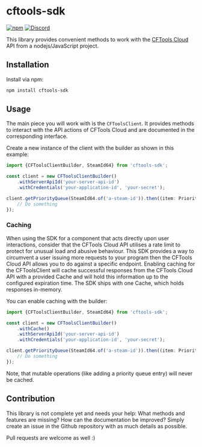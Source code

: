 # cftools-sdk

[![npm](https://img.shields.io/npm/v/cftools-sdk?style=flat-square)](https://www.npmjs.com/package/cftools-sdk)
[![Discord](https://img.shields.io/discord/729467994832371813?color=7289da&label=Discord&logo=discord&logoColor=ffffff&style=flat-square)](https://go2tech.de/discord)

This library provides convenient methods to work with the [CFTools Cloud](https://www.cftools.cloud) API from a nodejs/JavaScript project.

## Installation

Install via npm:

```sh
npm install cftools-sdk
```

## Usage

The main piece you will work with is the `CFToolsClient`.
It provides methods to interact with the API actions of CFTools Cloud and are documented in the corresponding interface.

Create a new instance of the client with the builder as shown in this example:

```typescript
import {CFToolsClientBuilder, SteamId64} from 'cftools-sdk';

const client = new CFToolsClientBuilder()
    .withServerApiId('your-server-api-id')
    .withCredentials('your-application-id', 'your-secret');

client.getPriorityQueue(SteamId64.of('a-steam-id')).then((item: PriorityQueueItem) => {
    // Do something
});
```

### Caching

When using the SDK for a component that acts directly upon user interactions, consider that the CFTools Cloud API utilises a rate limit to protect for unusual load and abusive behaviour.
This SDK provides a way to circumvent a user issuing more requests to your program then the CFTools Cloud API allows you to do against a specific endpoint.
Enabling caching for the CFToolsClient will cache successful responses from the CFTools Cloud API with a provided Cache and will hold this information up to the configured expiration time.
The SDK ships with one Cache, which holds responses in-memory.

You can enable caching with the builder:

```typescript
import {CFToolsClientBuilder, SteamId64} from 'cftools-sdk';

const client = new CFToolsClientBuilder()
    .withCache()
    .withServerApiId('your-server-api-id')
    .withCredentials('your-application-id', 'your-secret');

client.getPriorityQueue(SteamId64.of('a-steam-id')).then((item: PriorityQueueItem) => {
    // Do something
});
```

Note, that mutable operations (like adding a priority queue entry) will never be cached.

## Contribution

This library is not complete yet and needs your help: What methods and features are missing?
How can the documentation be improved?
Simply create an issue in the Github repository with as much details as possible.

Pull requests are welcome as well :)
